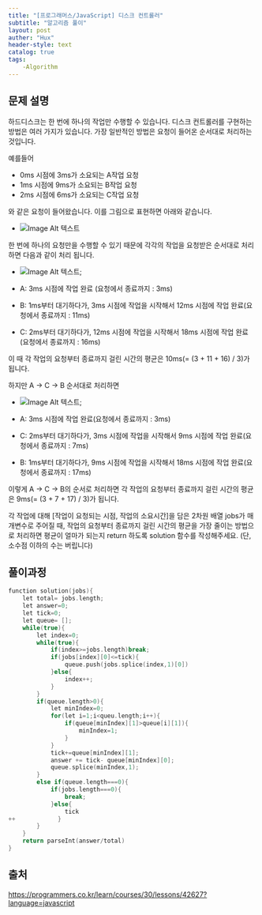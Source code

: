 ```yaml
---
title: "[프로그래머스/JavaScript] 디스크 컨트롤러"
subtitle: "알고리즘 풀이"
layout: post
auther: "Hux"
header-style: text
catalog: true
tags:
    -Algorithm
---
```



문제 설명
-------
하드디스크는 한 번에 하나의 작업만 수행할 수 있습니다. 디스크 컨트롤러를 구현하는 방법은 여러 가지가 있습니다. 가장 일반적인 방법은 요청이 들어온 순서대로 처리하는 것입니다.

예를들어

- 0ms 시점에 3ms가 소요되는 A작업 요청
- 1ms 시점에 9ms가 소요되는 B작업 요청
- 2ms 시점에 6ms가 소요되는 C작업 요청

와 같은 요청이 들어왔습니다. 이를 그림으로 표현하면 아래와 같습니다.
- ![Image Alt 텍스트]({{site.url}}/img/algorithm/algorighm_diskcontroller1.png)


한 번에 하나의 요청만을 수행할 수 있기 때문에 각각의 작업을 요청받은 순서대로 처리하면 다음과 같이 처리 됩니다.
- ![Image Alt 텍스트]({{site.url}}/img/algorithm/algorighm_diskcontroller2.png);


- A: 3ms 시점에 작업 완료 (요청에서 종료까지 : 3ms)
- B: 1ms부터 대기하다가, 3ms 시점에 작업을 시작해서 12ms 시점에 작업 완료(요청에서 종료까지 : 11ms)
- C: 2ms부터 대기하다가, 12ms 시점에 작업을 시작해서 18ms 시점에 작업 완료(요청에서 종료까지 : 16ms)



이 때 각 작업의 요청부터 종료까지 걸린 시간의 평균은 10ms(= (3 + 11 + 16) / 3)가 됩니다.

하지만 A → C → B 순서대로 처리하면
- ![Image Alt 텍스트]({{site.url}}/img/algorithm/algorighm_diskcontroller3.png);

- A: 3ms 시점에 작업 완료(요청에서 종료까지 : 3ms)
- C: 2ms부터 대기하다가, 3ms 시점에 작업을 시작해서 9ms 시점에 작업 완료(요청에서 종료까지 : 7ms)
- B: 1ms부터 대기하다가, 9ms 시점에 작업을 시작해서 18ms 시점에 작업 완료(요청에서 종료까지 : 17ms)


이렇게 A → C → B의 순서로 처리하면 각 작업의 요청부터 종료까지 걸린 시간의 평균은 9ms(= (3 + 7 + 17) / 3)가 됩니다.

각 작업에 대해 [작업이 요청되는 시점, 작업의 소요시간]을 담은 2차원 배열 jobs가 매개변수로 주어질 때, 작업의 요청부터 종료까지 걸린 시간의 평균을 가장 줄이는 방법으로 처리하면 평균이 얼마가 되는지 return 하도록 solution 함수를 작성해주세요. (단, 소수점 이하의 수는 버립니다)

풀이과정
-------

```cpp
function solution(jobs){
    let total= jobs.length;
    let answer=0;
    let tick=0;
    let queue= [];
    while(true){
        let index=0;
        while(true){
            if(index>=jobs.length)break;
            if(jobs[index][0]<=tick){
                queue.push(jobs.splice(index,1)[0])
            }else{
                index++;
            }
        }
        if(queue.length>0){
            let minIndex=0;
            for(let i=1;i<queu.length;i++){
                if(queue[minIndex][1]>queue[i][1]){
                    minIndex=1;
                }
            }
            tick+=queue[minIndex][1];
            answer += tick- queue[minIndex][0];
            queue.splice(minIndex,1);
        }
        else if(queue.length===0){
            if(jobs.length===0){
                break;
            }else{
                tick
++            }
        }
    }
    return parseInt(answer/total)
}
```






출처
---
https://programmers.co.kr/learn/courses/30/lessons/42627?language=javascript
